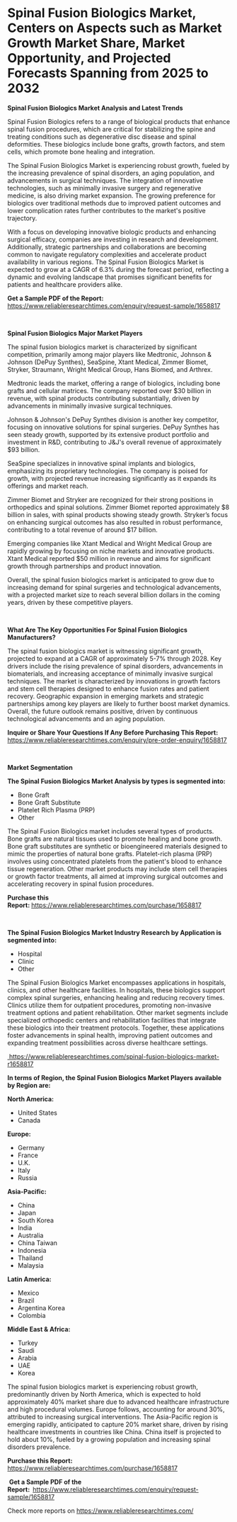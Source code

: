 <p><h1>Spinal Fusion Biologics Market, Centers on Aspects such as Market Growth Market Share, Market Opportunity, and Projected Forecasts Spanning from 2025 to 2032</h1></p><p><strong>Spinal Fusion Biologics Market Analysis and Latest Trends</strong></p>
<p><p>Spinal Fusion Biologics refers to a range of biological products that enhance spinal fusion procedures, which are critical for stabilizing the spine and treating conditions such as degenerative disc disease and spinal deformities. These biologics include bone grafts, growth factors, and stem cells, which promote bone healing and integration.</p><p>The Spinal Fusion Biologics Market is experiencing robust growth, fueled by the increasing prevalence of spinal disorders, an aging population, and advancements in surgical techniques. The integration of innovative technologies, such as minimally invasive surgery and regenerative medicine, is also driving market expansion. The growing preference for biologics over traditional methods due to improved patient outcomes and lower complication rates further contributes to the market's positive trajectory.</p><p>With a focus on developing innovative biologic products and enhancing surgical efficacy, companies are investing in research and development. Additionally, strategic partnerships and collaborations are becoming common to navigate regulatory complexities and accelerate product availability in various regions. The Spinal Fusion Biologics Market is expected to grow at a CAGR of 6.3% during the forecast period, reflecting a dynamic and evolving landscape that promises significant benefits for patients and healthcare providers alike.</p></p>
<p><strong>Get a Sample PDF of the Report:&nbsp;</strong> <a href="https://www.reliableresearchtimes.com/enquiry/request-sample/1658817?utm_campaign=3008&utm_medium=2&utm_source=Github&utm_content=ia&utm_term=23032025&utm_id=spinal-fusion-biologics">https://www.reliableresearchtimes.com/enquiry/request-sample/1658817</a></p>
<p>&nbsp;</p>
<p><strong>Spinal Fusion Biologics Major Market Players</strong></p>
<p><p>The spinal fusion biologics market is characterized by significant competition, primarily among major players like Medtronic, Johnson & Johnson (DePuy Synthes), SeaSpine, Xtant Medical, Zimmer Biomet, Stryker, Straumann, Wright Medical Group, Hans Biomed, and Arthrex. </p><p>Medtronic leads the market, offering a range of biologics, including bone grafts and cellular matrices. The company reported over $30 billion in revenue, with spinal products contributing substantially, driven by advancements in minimally invasive surgical techniques.</p><p>Johnson & Johnson's DePuy Synthes division is another key competitor, focusing on innovative solutions for spinal surgeries. DePuy Synthes has seen steady growth, supported by its extensive product portfolio and investment in R&D, contributing to J&J's overall revenue of approximately $93 billion.</p><p>SeaSpine specializes in innovative spinal implants and biologics, emphasizing its proprietary technologies. The company is poised for growth, with projected revenue increasing significantly as it expands its offerings and market reach.</p><p>Zimmer Biomet and Stryker are recognized for their strong positions in orthopedics and spinal solutions. Zimmer Biomet reported approximately $8 billion in sales, with spinal products showing steady growth. Stryker’s focus on enhancing surgical outcomes has also resulted in robust performance, contributing to a total revenue of around $17 billion.</p><p>Emerging companies like Xtant Medical and Wright Medical Group are rapidly growing by focusing on niche markets and innovative products. Xtant Medical reported $50 million in revenue and aims for significant growth through partnerships and product innovation.</p><p>Overall, the spinal fusion biologics market is anticipated to grow due to increasing demand for spinal surgeries and technological advancements, with a projected market size to reach several billion dollars in the coming years, driven by these competitive players.</p></p>
<p>&nbsp;</p>
<p><strong>What Are The Key Opportunities For Spinal Fusion Biologics Manufacturers?</strong></p>
<p><p>The spinal fusion biologics market is witnessing significant growth, projected to expand at a CAGR of approximately 5-7% through 2028. Key drivers include the rising prevalence of spinal disorders, advancements in biomaterials, and increasing acceptance of minimally invasive surgical techniques. The market is characterized by innovations in growth factors and stem cell therapies designed to enhance fusion rates and patient recovery. Geographic expansion in emerging markets and strategic partnerships among key players are likely to further boost market dynamics. Overall, the future outlook remains positive, driven by continuous technological advancements and an aging population.</p></p>
<p><strong>Inquire or Share Your Questions If Any Before Purchasing This Report:</strong> <a href="https://www.reliableresearchtimes.com/enquiry/pre-order-enquiry/1658817?utm_campaign=3008&utm_medium=2&utm_source=Github&utm_content=ia&utm_term=23032025&utm_id=spinal-fusion-biologics">https://www.reliableresearchtimes.com/enquiry/pre-order-enquiry/1658817</a></p>
<p>&nbsp;</p>
<p><strong>Market Segmentation</strong></p>
<p><strong>The Spinal Fusion Biologics Market Analysis by types is segmented into:</strong></p>
<p><ul><li>Bone Graft</li><li>Bone Graft Substitute</li><li>Platelet Rich Plasma (PRP)</li><li>Other</li></ul></p>
<p><p>The Spinal Fusion Biologics market includes several types of products. Bone grafts are natural tissues used to promote healing and bone growth. Bone graft substitutes are synthetic or bioengineered materials designed to mimic the properties of natural bone grafts. Platelet-rich plasma (PRP) involves using concentrated platelets from the patient's blood to enhance tissue regeneration. Other market products may include stem cell therapies or growth factor treatments, all aimed at improving surgical outcomes and accelerating recovery in spinal fusion procedures.</p></p>
<p><strong>Purchase this Report:&nbsp;</strong><a href="https://www.reliableresearchtimes.com/purchase/1658817?utm_campaign=3008&utm_medium=2&utm_source=Github&utm_content=ia&utm_term=23032025&utm_id=spinal-fusion-biologics">https://www.reliableresearchtimes.com/purchase/1658817</a></p>
<p>&nbsp;</p>
<p><strong>The Spinal Fusion Biologics Market Industry Research by Application is segmented into:</strong></p>
<p><ul><li>Hospital</li><li>Clinic</li><li>Other</li></ul></p>
<p><p>The Spinal Fusion Biologics Market encompasses applications in hospitals, clinics, and other healthcare facilities. In hospitals, these biologics support complex spinal surgeries, enhancing healing and reducing recovery times. Clinics utilize them for outpatient procedures, promoting non-invasive treatment options and patient rehabilitation. Other market segments include specialized orthopedic centers and rehabilitation facilities that integrate these biologics into their treatment protocols. Together, these applications foster advancements in spinal health, improving patient outcomes and expanding treatment possibilities across diverse healthcare settings.</p></p>
<p><a href="https://www.reliableresearchtimes.com/spinal-fusion-biologics-market-r1658817?utm_campaign=3008&utm_medium=2&utm_source=Github&utm_content=ia&utm_term=23032025&utm_id=spinal-fusion-biologics">&nbsp;https://www.reliableresearchtimes.com/spinal-fusion-biologics-market-r1658817</a></p>
<p><strong>In terms of Region, the Spinal Fusion Biologics Market Players available by Region are:</strong></p>
<p>
    <p> <strong> North America: </strong>
        <ul>
            <li>United States</li>
            <li>Canada</li>
        </ul>
        </p> 
    <p> <strong> Europe: </strong>
        <ul>
            <li>Germany</li>
            <li>France</li>
            <li>U.K.</li>
            <li>Italy</li>
            <li>Russia</li>
        </ul>
        </p> 
    <p> <strong> Asia-Pacific: </strong>
        <ul>
            <li>China</li>
            <li>Japan</li>
            <li>South Korea</li>
            <li>India</li>
            <li>Australia</li>
            <li>China Taiwan</li>
            <li>Indonesia</li>
            <li>Thailand</li>
            <li>Malaysia</li>
        </ul>
        </p> 
    <p> <strong> Latin America: </strong>
        <ul>
            <li>Mexico</li>
            <li>Brazil</li>
            <li>Argentina Korea</li>
            <li>Colombia</li>
        </ul>
        </p> 
    <p> <strong> Middle East & Africa: </strong>
        <ul>
            <li>Turkey</li>
            <li>Saudi</li>
            <li>Arabia</li>
            <li>UAE</li>
            <li>Korea</li>
        </ul>
    </p>
    </p>
<p><p>The spinal fusion biologics market is experiencing robust growth, predominantly driven by North America, which is expected to hold approximately 40% market share due to advanced healthcare infrastructure and high procedural volumes. Europe follows, accounting for around 30%, attributed to increasing surgical interventions. The Asia-Pacific region is emerging rapidly, anticipated to capture 20% market share, driven by rising healthcare investments in countries like China. China itself is projected to hold about 10%, fueled by a growing population and increasing spinal disorders prevalence.</p></p>
<p><strong>Purchase this Report: </strong><a href="https://www.reliableresearchtimes.com/purchase/1658817?utm_campaign=3008&utm_medium=2&utm_source=Github&utm_content=ia&utm_term=23032025&utm_id=spinal-fusion-biologics">https://www.reliableresearchtimes.com/purchase/1658817</a></p>
<p>&nbsp;<strong>Get a Sample PDF of the Report:&nbsp;&nbsp;</strong><a href="https://www.reliableresearchtimes.com/enquiry/request-sample/1658817?utm_campaign=3008&utm_medium=2&utm_source=Github&utm_content=ia&utm_term=23032025&utm_id=spinal-fusion-biologics">https://www.reliableresearchtimes.com/enquiry/request-sample/1658817</a></p>
<p><strong></strong></p>
<p>Check more reports on <a href="https://www.reliableresearchtimes.com/?utm_campaign=3008&utm_medium=2&utm_source=Github&utm_content=ia&utm_term=23032025&utm_id=spinal-fusion-biologics">https://www.reliableresearchtimes.com/</a></p>